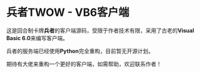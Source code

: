 # 兵者TWOW - VB6客户端

这是回合制卡牌**兵者**的客户端源码，受限于作者技术有限，采用了古老的**Visual Basic 6.0**来编写客户端。

兵者的服务端已经使用**Python**完全重构，目前暂无开源计划。

期待有大佬来重构一个更好的客户端，如需帮助，欢迎联系作者！
